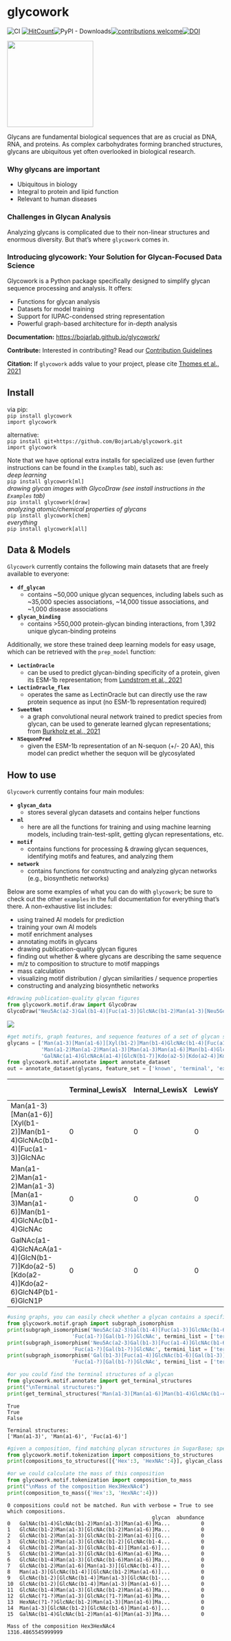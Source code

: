 # glycowork

<!-- WARNING: THIS FILE WAS AUTOGENERATED! DO NOT EDIT! -->

![CI](https://github.com/BojarLab/glycowork/actions/workflows/test.yaml/badge.svg)
[![HitCount](https://hits.dwyl.com/BojarLab/glycowork.svg?style=flat-square)](http://hits.dwyl.com/BojarLab/glycowork)![PyPI -
Downloads](https://img.shields.io/pypi/dm/glycowork?color=brightgreen.png)[![contributions
welcome](https://img.shields.io/badge/contributions-welcome-brightgreen.svg?style=flat)](https://github.com/BojarLab/glycowork/issues)[![DOI](https://zenodo.org/badge/327716604.svg)](https://zenodo.org/doi/10.5281/zenodo.10039202)

<img src="./glycowork_badge_wo_bg.jpg" width="200" />

Glycans are fundamental biological sequences that are as crucial as DNA,
RNA, and proteins. As complex carbohydrates forming branched structures,
glycans are ubiquitous yet often overlooked in biological research.

### Why glycans are important

- Ubiquitous in biology
- Integral to protein and lipid function
- Relevant to human diseases

### Challenges in Glycan Analysis

Analyzing glycans is complicated due to their non-linear structures and
enormous diversity. But that’s where `glycowork` comes in.

### Introducing glycowork: Your Solution for Glycan-Focused Data Science

Glycowork is a Python package specifically designed to simplify glycan
sequence processing and analysis. It offers:

- Functions for glycan analysis
- Datasets for model training
- Support for IUPAC-condensed string representation
- Powerful graph-based architecture for in-depth analysis

**Documentation:** https://bojarlab.github.io/glycowork/

**Contribute:** Interested in contributing? Read our [Contribution
Guidelines](https://github.com/BojarLab/glycowork/blob/master/CONTRIBUTING.md)

**Citation:** If `glycowork` adds value to your project, please cite
[Thomes et al.,
2021](https://academic.oup.com/glycob/advance-article/doi/10.1093/glycob/cwab067/6311240)

## Install

via pip: <br> `pip install glycowork` <br> `import glycowork`

alternative: <br>
`pip install git+https://github.com/BojarLab/glycowork.git` <br>
`import glycowork`

Note that we have optional extra installs for specialized use (even
further instructions can be found in the `Examples` tab), such as: <br>
*deep learning* <br> `pip install glycowork[ml]` <br> *drawing glycan
images with GlycoDraw (see install instructions in the `Examples` tab)*
<br> `pip install glycowork[draw]` <br> *analyzing atomic/chemical
properties of glycans* <br> `pip install glycowork[chem]` <br>
*everything* <br> `pip install glycowork[all]` <br>

## Data & Models

`Glycowork` currently contains the following main datasets that are
freely available to everyone:

- **`df_glycan`**
  - contains ~50,000 unique glycan sequences, including labels such as
    ~35,000 species associations, ~14,000 tissue associations, and
    ~1,000 disease associations
- **`glycan_binding`**
  - contains \>550,000 protein-glycan binding interactions, from 1,392
    unique glycan-binding proteins

Additionally, we store these trained deep learning models for easy
usage, which can be retrieved with the `prep_model` function:

- **`LectinOracle`**
  - can be used to predict glycan-binding specificity of a protein,
    given its ESM-1b representation; from [Lundstrom et al.,
    2021](https://onlinelibrary.wiley.com/doi/10.1002/advs.202103807)
- **`LectinOracle_flex`**
  - operates the same as LectinOracle but can directly use the raw
    protein sequence as input (no ESM-1b representation required)
- **`SweetNet`**
  - a graph convolutional neural network trained to predict species from
    glycan, can be used to generate learned glycan representations; from
    [Burkholz et al., 2021](https://pubmed.ncbi.nlm.nih.gov/34133929/)
- **`NSequonPred`**
  - given the ESM-1b representation of an N-sequon (+/- 20 AA), this
    model can predict whether the sequon will be glycosylated

## How to use

`Glycowork` currently contains four main modules:

- **`glycan_data`**
  - stores several glycan datasets and contains helper functions
- **`ml`**
  - here are all the functions for training and using machine learning
    models, including train-test-split, getting glycan representations,
    etc.
- **`motif`**
  - contains functions for processing & drawing glycan sequences,
    identifying motifs and features, and analyzing them
- **`network`**
  - contains functions for constructing and analyzing glycan networks
    (e.g., biosynthetic networks)

Below are some examples of what you can do with `glycowork`; be sure to
check out the other `examples` in the full documentation for everything
that’s there. A non-exhaustive list includes:

- using trained AI models for prediction
- training your own AI models
- motif enrichment analyses
- annotating motifs in glycans
- drawing publication-quality glycan figures
- finding out whether & where glycans are describing the same sequence
- m/z to composition to structure to motif mappings
- mass calculation
- visualizing motif distribution / glycan similarities / sequence
  properties
- constructing and analyzing biosynthetic networks

``` python
#drawing publication-quality glycan figures
from glycowork.motif.draw import GlycoDraw
GlycoDraw("Neu5Ac(a2-3)Gal(b1-4)[Fuc(a1-3)]GlcNAc(b1-2)Man(a1-3)[Neu5Gc(a2-6)Gal(b1-4)GlcNAc(b1-2)Man(a1-6)][GlcNAc(b1-4)]Man(b1-4)GlcNAc(b1-4)[Fuc(a1-6)]GlcNAc", highlight_motif = "Neu5Ac(a2-3)Gal(b1-4)[Fuc(a1-3)]GlcNAc")
```

![](index_files/figure-commonmark/cell-3-output-1.svg)

``` python
#get motifs, graph features, and sequence features of a set of glycan sequences to train models or analyze glycan properties
glycans = ['Man(a1-3)[Man(a1-6)][Xyl(b1-2)]Man(b1-4)GlcNAc(b1-4)[Fuc(a1-3)]GlcNAc',
           'Man(a1-2)Man(a1-2)Man(a1-3)[Man(a1-3)Man(a1-6)]Man(b1-4)GlcNAc(b1-4)GlcNAc',
           'GalNAc(a1-4)GlcNAcA(a1-4)[GlcN(b1-7)]Kdo(a2-5)[Kdo(a2-4)]Kdo(a2-6)GlcN4P(b1-6)GlcN1P']
from glycowork.motif.annotate import annotate_dataset
out = annotate_dataset(glycans, feature_set = ['known', 'terminal', 'exhaustive']).head()
```

|                                                                                          | Terminal_LewisX | Internal_LewisX | LewisY | SialylLewisX | SulfoSialylLewisX | Terminal_LewisA | Internal_LewisA | LewisB | SialylLewisA | SulfoLewisA | H_type2 | H_type1 | A_antigen | B_antigen | Galili_antigen | GloboH | Gb5 | Gb4 | Gb3 | 3SGb3 | 8DSGb3 | 3SGb4 | 8DSGb4 | 6DSGb4 | 3SGb5 | 8DSGb5 | 6DSGb5 | 6DSGb5_2 | 6SGb3 | 8DSGb3_2 | 6SGb4 | 8DSGb4_2 | 6SGb5 | 8DSGb5_2 | 66DSGb5 | Forssman_antigen | iGb3 | I_antigen | i_antigen | PI_antigen | Chitobiose | Trimannosylcore | Internal_LacNAc_type1 | Terminal_LacNAc_type1 | Internal_LacNAc_type2 | Terminal_LacNAc_type2 | Internal_LacdiNAc_type1 | Terminal_LacdiNAc_type1 | Internal_LacdiNAc_type2 | Terminal_LacdiNAc_type2 | bisectingGlcNAc | VIM | PolyLacNAc | Ganglio_Series | Lacto_Series(LewisC) | NeoLacto_Series | betaGlucan | KeratanSulfate | Hyluronan | Mollu_series | Arthro_series | Cellulose_like | Chondroitin_4S | GPI_anchor | Isoglobo_series | LewisD | Globo_series | Sda | SDA | Muco_series | Heparin | Peptidoglycan | Dermatansulfate | CAD | Lactosylceramide | Lactotriaosylceramide | LexLex | GM3 | H_type3 | GM2 | GM1 | cisGM1 | VIM2 | GD3 | GD1a | GD2 | GD1b | SDLex | Nglycolyl_GM2 | Fuc_LN3 | GT1b | GD1 | GD1a_2 | LcGg4 | GT3 | Disialyl_T_antigen | GT1a | GT2 | GT1c | 2Fuc_GM1 | GQ1c | O_linked_mannose | GT1aa | GQ1b | HNK1 | GQ1ba | O_mannose_Lex | 2Fuc_GD1b | Sialopentaosylceramide | Sulfogangliotetraosylceramide | B-GM1 | GQ1aa | bisSulfo-Lewis x | para-Forssman | core_fucose | core_fucose(a1-3) | GP1c | B-GD1b | GP1ca | Isoglobotetraosylceramide | polySia | high_mannose | Gala_series | LPS_core | Nglycan_complex | Nglycan_complex2 | Oglycan_core1 | Oglycan_core2 | Oglycan_core3 | Oglycan_core4 | Oglycan_core5 | Oglycan_core6 | Oglycan_core7 | Xylogalacturonan | Sialosylparagloboside | LDNF | OFuc | Arabinogalactan_type2 | EGF_repeat | Nglycan_hybrid | Arabinan | Xyloglucan | Acharan_Sulfate | M3FX | M3X | 1-6betaGalactan | Arabinogalactan_type1 | Galactomannan | Tetraantennary_Nglycan | Mucin_elongated_core2 | Fucoidan | Alginate | FG  | XX  | Difucosylated_core | GalFuc_core | Fuc | GalNAc | GlcN | GlcN1P | GlcN4P | GlcNAc | GlcNAcA | Kdo | Man | Xyl | Man(a1-3)Man | Man(a1-6)Man | Xyl(b1-2)Man | Man(b1-4)GlcNAc | GlcNAc(b1-4)GlcNAc | Fuc(a1-3)GlcNAc | Man(a1-2)Man | GlcNAc(b1-4)\[GlcNAc | GalNAc(a1-4)GlcNAcA | GlcNAcA(a1-4)Kdo | GlcN(b1-7)Kdo | Kdo(a2-5)Kdo | Kdo(a2-4)Kdo | Kdo(a2-6)GlcN4P | GlcN4P(b1-6)\[GlcN1P | Man(a1-?)Man | Kdo(a2-?)Kdo | Fuc(a1-3) | GlcN(b1-7) | Man(a1-2) | GalNAc(a1-4) | Man(a1-6) | Kdo(a2-4) | Man(a1-3) | Xyl(b1-2) | Man(a1-?) |
|------------------------------------------------------------------------------------------|-----------------|-----------------|--------|--------------|-------------------|-----------------|-----------------|--------|--------------|-------------|---------|---------|-----------|-----------|----------------|--------|-----|-----|-----|-------|--------|-------|--------|--------|-------|--------|--------|----------|-------|----------|-------|----------|-------|----------|---------|------------------|------|-----------|-----------|------------|------------|-----------------|-----------------------|-----------------------|-----------------------|-----------------------|-------------------------|-------------------------|-------------------------|-------------------------|-----------------|-----|------------|----------------|----------------------|-----------------|------------|----------------|-----------|--------------|---------------|----------------|----------------|------------|-----------------|--------|--------------|-----|-----|-------------|---------|---------------|-----------------|-----|------------------|-----------------------|--------|-----|---------|-----|-----|--------|------|-----|------|-----|------|-------|---------------|---------|------|-----|--------|-------|-----|--------------------|------|-----|------|----------|------|------------------|-------|------|------|-------|---------------|-----------|------------------------|-------------------------------|-------|-------|------------------|---------------|-------------|-------------------|------|--------|-------|---------------------------|---------|--------------|-------------|----------|-----------------|------------------|---------------|---------------|---------------|---------------|---------------|---------------|---------------|------------------|-----------------------|------|------|-----------------------|------------|----------------|----------|------------|-----------------|------|-----|-----------------|-----------------------|---------------|------------------------|-----------------------|----------|----------|-----|-----|--------------------|-------------|-----|--------|------|--------|--------|--------|---------|-----|-----|-----|--------------|--------------|--------------|-----------------|--------------------|-----------------|--------------|----------------------|---------------------|------------------|---------------|--------------|--------------|-----------------|----------------------|--------------|--------------|-----------|------------|-----------|--------------|-----------|-----------|-----------|-----------|-----------|
| Man(a1-3)\[Man(a1-6)\]\[Xyl(b1-2)\]Man(b1-4)GlcNAc(b1-4)\[Fuc(a1-3)\]GlcNAc              | 0               | 0               | 0      | 0            | 0                 | 0               | 0               | 0      | 0            | 0           | 0       | 0       | 0         | 0         | 0              | 0      | 0   | 0   | 0   | 0     | 0      | 0     | 0      | 0      | 0     | 0      | 0      | 0        | 0     | 0        | 0     | 0        | 0     | 0        | 0       | 0                | 0    | 0         | 0         | 0          | 1          | 1               | 0                     | 0                     | 0                     | 0                     | 0                       | 0                       | 0                       | 0                       | 0               | 0   | 0          | 0              | 0                    | 0               | 0          | 0              | 0         | 0            | 0             | 0              | 0              | 0          | 0               | 0      | 0            | 0   | 0   | 0           | 0       | 0             | 0               | 0   | 0                | 0                     | 0      | 0   | 0       | 0   | 0   | 0      | 0    | 0   | 0    | 0   | 0    | 0     | 0             | 0       | 0    | 0   | 0      | 0     | 0   | 0                  | 0    | 0   | 0    | 0        | 0    | 0                | 0     | 0    | 0    | 0     | 0             | 0         | 0                      | 0                             | 0     | 0     | 0                | 0             | 0           | 1                 | 0    | 0      | 0     | 0                         | 0       | 0            | 0           | 0        | 0               | 0                | 0             | 0             | 0             | 0             | 0             | 0             | 0             | 0                | 0                     | 0    | 0    | 0                     | 0          | 0              | 0        | 0          | 0               | 0    | 0   | 0               | 0                     | 0             | 0                      | 0                     | 0        | 0        | 0   | 0   | 0                  | 0           | 1   | 0      | 2    | 0      | 0      | 2      | 0       | 0   | 3   | 1   | 1            | 1            | 1            | 1               | 1                  | 1               | 0            | 0                    | 0                   | 0                | 0             | 0            | 0            | 0               | 0                    | 2            | 0            | 1         | 0          | 0         | 0            | 1         | 0         | 1         | 1         | 2         |
| Man(a1-2)Man(a1-2)Man(a1-3)\[Man(a1-3)Man(a1-6)\]Man(b1-4)GlcNAc(b1-4)GlcNAc             | 0               | 0               | 0      | 0            | 0                 | 0               | 0               | 0      | 0            | 0           | 0       | 0       | 0         | 0         | 0              | 0      | 0   | 0   | 0   | 0     | 0      | 0     | 0      | 0      | 0     | 0      | 0      | 0        | 0     | 0        | 0     | 0        | 0     | 0        | 0       | 0                | 0    | 0         | 0         | 0          | 1          | 1               | 0                     | 0                     | 0                     | 0                     | 0                       | 0                       | 0                       | 0                       | 0               | 0   | 0          | 0              | 0                    | 0               | 0          | 0              | 0         | 0            | 0             | 0              | 0              | 0          | 0               | 0      | 0            | 0   | 0   | 0           | 0       | 0             | 0               | 0   | 0                | 0                     | 0      | 0   | 0       | 0   | 0   | 0      | 0    | 0   | 0    | 0   | 0    | 0     | 0             | 0       | 0    | 0   | 0      | 0     | 0   | 0                  | 0    | 0   | 0    | 0        | 0    | 0                | 0     | 0    | 0    | 0     | 0             | 0         | 0                      | 0                             | 0     | 0     | 0                | 0             | 0           | 0                 | 0    | 0      | 0     | 0                         | 0       | 0            | 0           | 0        | 0               | 0                | 0             | 0             | 0             | 0             | 0             | 0             | 0             | 0                | 0                     | 0    | 0    | 0                     | 0          | 0              | 0        | 0          | 0               | 0    | 0   | 0               | 0                     | 0             | 0                      | 0                     | 0        | 0        | 0   | 0   | 0                  | 0           | 0   | 0      | 2    | 0      | 0      | 2      | 0       | 0   | 6   | 0   | 2            | 1            | 0            | 1               | 0                  | 0               | 2            | 1                    | 0                   | 0                | 0             | 0            | 0            | 0               | 0                    | 5            | 0            | 0         | 0          | 1         | 0            | 0         | 0         | 1         | 0         | 2         |
| GalNAc(a1-4)GlcNAcA(a1-4)\[GlcN(b1-7)\]Kdo(a2-5)\[Kdo(a2-4)\]Kdo(a2-6)GlcN4P(b1-6)GlcN1P | 0               | 0               | 0      | 0            | 0                 | 0               | 0               | 0      | 0            | 0           | 0       | 0       | 0         | 0         | 0              | 0      | 0   | 0   | 0   | 0     | 0      | 0     | 0      | 0      | 0     | 0      | 0      | 0        | 0     | 0        | 0     | 0        | 0     | 0        | 0       | 0                | 0    | 0         | 0         | 0          | 0          | 0               | 0                     | 0                     | 0                     | 0                     | 0                       | 0                       | 0                       | 0                       | 0               | 0   | 0          | 0              | 0                    | 0               | 0          | 0              | 0         | 0            | 0             | 0              | 0              | 0          | 0               | 0      | 0            | 0   | 0   | 0           | 0       | 0             | 0               | 0   | 0                | 0                     | 0      | 0   | 0       | 0   | 0   | 0      | 0    | 0   | 0    | 0   | 0    | 0     | 0             | 0       | 0    | 0   | 0      | 0     | 0   | 0                  | 0    | 0   | 0    | 0        | 0    | 0                | 0     | 0    | 0    | 0     | 0             | 0         | 0                      | 0                             | 0     | 0     | 0                | 0             | 0           | 0                 | 0    | 0      | 0     | 0                         | 0       | 0            | 0           | 0        | 0               | 0                | 0             | 0             | 0             | 0             | 0             | 0             | 0             | 0                | 0                     | 0    | 0    | 0                     | 0          | 0              | 0        | 0          | 0               | 0    | 0   | 0               | 0                     | 0             | 0                      | 0                     | 0        | 0        | 0   | 0   | 0                  | 0           | 0   | 1      | 4    | 1      | 1      | 1      | 1       | 3   | 0   | 0   | 0            | 0            | 0            | 0               | 0                  | 0               | 0            | 0                    | 1                   | 1                | 1             | 1            | 1            | 1               | 1                    | 0            | 2            | 0         | 1          | 0         | 1            | 0         | 1         | 0         | 0         | 0         |

``` python
#using graphs, you can easily check whether a glycan contains a specific motif; how about internal Lewis A/X motifs?
from glycowork.motif.graph import subgraph_isomorphism
print(subgraph_isomorphism('Neu5Ac(a2-3)Gal(b1-4)[Fuc(a1-3)]GlcNAc(b1-6)[Gal(b1-3)]GalNAc',
                     'Fuc(a1-?)[Gal(b1-?)]GlcNAc', termini_list = ['terminal', 'internal', 'flexible']))
print(subgraph_isomorphism('Neu5Ac(a2-3)Gal(b1-3)[Fuc(a1-4)]GlcNAc(b1-6)[Gal(b1-3)]GalNAc',
                     'Fuc(a1-?)[Gal(b1-?)]GlcNAc', termini_list = ['terminal', 'internal', 'flexible']))
print(subgraph_isomorphism('Gal(b1-3)[Fuc(a1-4)]GlcNAc(b1-6)[Gal(b1-3)]GalNAc',
                     'Fuc(a1-?)[Gal(b1-?)]GlcNAc', termini_list = ['terminal', 'internal', 'flexible']))

#or you could find the terminal structures of a glycan
from glycowork.motif.annotate import get_terminal_structures
print("\nTerminal structures:")
print(get_terminal_structures('Man(a1-3)[Man(a1-6)]Man(b1-4)GlcNAc(b1-4)[Fuc(a1-6)]GlcNAc'))
```

    True
    True
    False

    Terminal structures:
    ['Man(a1-3)', 'Man(a1-6)', 'Fuc(a1-6)']

``` python
#given a composition, find matching glycan structures in SugarBase; specific for glycan classes and taxonomy
from glycowork.motif.tokenization import compositions_to_structures
print(compositions_to_structures([{'Hex':3, 'HexNAc':4}], glycan_class = 'N'))

#or we could calculate the mass of this composition
from glycowork.motif.tokenization import composition_to_mass
print("\nMass of the composition Hex3HexNAc4")
print(composition_to_mass({'Hex':3, 'HexNAc':4}))
```

    0 compositions could not be matched. Run with verbose = True to see which compositions.
                                                   glycan  abundance
    0   GalNAc(b1-4)GlcNAc(b1-2)Man(a1-3)[Man(a1-6)]Ma...          0
    1   GlcNAc(b1-2)Man(a1-3)[GlcNAc(b1-2)Man(a1-6)]Ma...          0
    2   GlcNAc(b1-2)Man(a1-3)[GlcNAc(b1-2)Man(a1-6)][G...          0
    3   GlcNAc(b1-2)Man(a1-3)[GlcNAc(b1-2)[GlcNAc(b1-4...          0
    4   GlcNAc(b1-2)Man(a1-3)[GlcNAc(b1-4)][Man(a1-6)]...          0
    5   GlcNAc(b1-2)Man(a1-3)[GlcNAc(b1-6)Man(a1-6)]Ma...          0
    6   GlcNAc(b1-4)Man(a1-3)[GlcNAc(b1-6)Man(a1-6)]Ma...          0
    7   GlcNAc(b1-2)Man(a1-6)[Man(a1-3)][GlcNAc(b1-4)]...          0
    8   Man(a1-3)[GlcNAc(b1-4)][GlcNAc(b1-2)Man(a1-6)]...          0
    9   GlcNAc(b1-2)[GlcNAc(b1-4)]Man(a1-3)[GlcNAc(b1-...          0
    10  GlcNAc(b1-2)[GlcNAc(b1-4)]Man(a1-3)[Man(a1-6)]...          0
    11  GlcNAc(b1-4)Man(a1-3)[GlcNAc(b1-2)Man(a1-6)]Ma...          0
    12  GlcNAc(?1-?)Man(a1-3)[GlcNAc(?1-?)Man(a1-6)]Ma...          0
    13  HexNAc(?1-?)GlcNAc(b1-2)Man(a1-3)[Man(a1-6)]Ma...          0
    14  Man(a1-3)[GlcNAc(b1-2)[GlcNAc(b1-6)]Man(a1-6)]...          0
    15  GalNAc(b1-4)GlcNAc(b1-2)Man(a1-6)[Man(a1-3)]Ma...          0

    Mass of the composition Hex3HexNAc4
    1316.4865545999999
